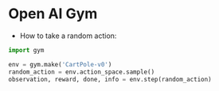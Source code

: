 # Open AI Gym

* How to take a random action:

```python
import gym

env = gym.make('CartPole-v0')
random_action = env.action_space.sample()
observation, reward, done, info = env.step(random_action)
```